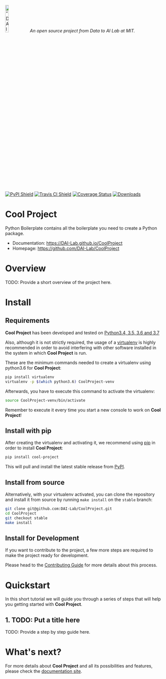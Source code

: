 <p align="left">
<img width=15% src="https://dai.lids.mit.edu/wp-content/uploads/2018/06/Logo_DAI_highres.png" alt=“DAI-Lab” />
<i>An open source project from Data to AI Lab at MIT.</i>
</p>

[![PyPI Shield](https://img.shields.io/pypi/v/cool-project.svg)](https://pypi.python.org/pypi/cool-project)
[![Travis CI Shield](https://travis-ci.org/DAI-Lab/CoolProject.svg?branch=master)](https://travis-ci.org/DAI-Lab/CoolProject)
[![Coverage Status](https://codecov.io/gh/DAI-Lab/CoolProject/branch/master/graph/badge.svg)](https://codecov.io/gh/DAI-Lab/CoolProject)
[![Downloads](https://pepy.tech/badge/cool-project)](https://pepy.tech/project/cool-project)

# Cool Project

Python Boilerplate contains all the boilerplate you need to create a Python package.

- Documentation: https://DAI-Lab.github.io/CoolProject
- Homepage: https://github.com/DAI-Lab/CoolProject

# Overview

TODO: Provide a short overview of the project here.

# Install

## Requirements

**Cool Project** has been developed and tested on [Python3.4, 3.5, 3.6 and 3.7](https://www.python.org/downloads/)

Also, although it is not strictly required, the usage of a [virtualenv](https://virtualenv.pypa.io/en/latest/)
is highly recommended in order to avoid interfering with other software installed in the system
in which **Cool Project** is run.

These are the minimum commands needed to create a virtualenv using python3.6 for **Cool Project**:

```bash
pip install virtualenv
virtualenv -p $(which python3.6) CoolProject-venv
```

Afterwards, you have to execute this command to activate the virtualenv:

```bash
source CoolProject-venv/bin/activate
```

Remember to execute it every time you start a new console to work on **Cool Project**!

## Install with pip

After creating the virtualenv and activating it, we recommend using
[pip](https://pip.pypa.io/en/stable/) in order to install **Cool Project**:

```bash
pip install cool-project
```

This will pull and install the latest stable release from [PyPI](https://pypi.org/).

## Install from source

Alternatively, with your virtualenv activated, you can clone the repository and install it from
source by running `make install` on the `stable` branch:

```bash
git clone git@github.com:DAI-Lab/CoolProject.git
cd CoolProject
git checkout stable
make install
```

## Install for Development

If you want to contribute to the project, a few more steps are required to make the project ready
for development.

Please head to the [Contributing Guide](CONTRIBUTING.rst) for more details about this process.

# Quickstart

In this short tutorial we will guide you through a series of steps that will help you
getting started with **Cool Project**.

## 1. TODO: Put a title here

TODO: Provide a step by step guide here.

# What's next?

For more details about **Cool Project** and all its possibilities
and features, please check the [documentation site](
https://DAI-Lab.github.io/CoolProject/).

